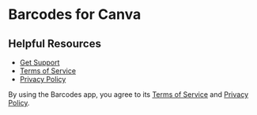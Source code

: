 # Barcodes for Canva

## Helpful Resources

- [Get Support](./support)
- [Terms of Service](./terms-of-service)
- [Privacy Policy](./privacy)

By using the Barcodes app, you agree to its [Terms of Service](./terms-of-service) and [Privacy Policy](./privacy).

